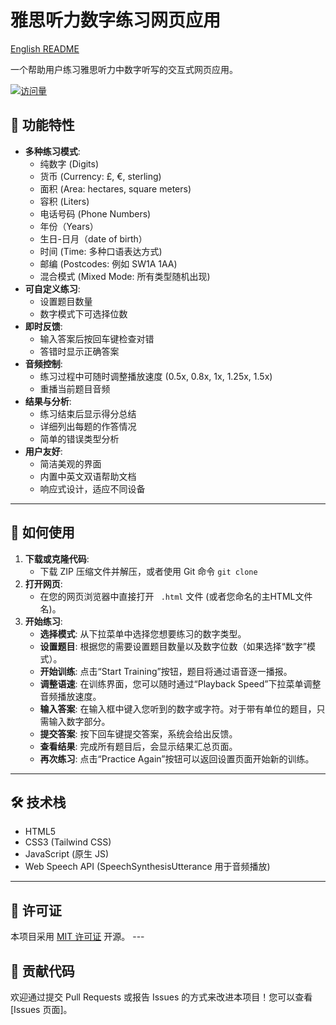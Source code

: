# 雅思听力数字练习网页应用

[English README](README.md)

一个帮助用户练习雅思听力中数字听写的交互式网页应用。

[![访问量](https://profile-counter.glitch.me/cosing_IELTSlistennumber/count.svg)](https://github.com/your-username/your-repository-name) 

## 📖 功能特性

  * **多种练习模式**:
      * 纯数字 (Digits)
      * 货币 (Currency: £, €, sterling)
      * 面积 (Area: hectares, square meters)
      * 容积 (Liters)
      * 电话号码 (Phone Numbers)
      * 年份（Years）
      * 生日-日月（date of birth）
      * 时间 (Time: 多种口语表达方式)
      * 邮编 (Postcodes: 例如 SW1A 1AA)
      * 混合模式 (Mixed Mode: 所有类型随机出现)
  * **可自定义练习**:
      * 设置题目数量
      * 数字模式下可选择位数
  * **即时反馈**:
      * 输入答案后按回车键检查对错
      * 答错时显示正确答案
  * **音频控制**:
      * 练习过程中可随时调整播放速度 (0.5x, 0.8x, 1x, 1.25x, 1.5x)
      * 重播当前题目音频
  * **结果与分析**:
      * 练习结束后显示得分总结
      * 详细列出每题的作答情况
      * 简单的错误类型分析
  * **用户友好**:
      * 简洁美观的界面
      * 内置中英文双语帮助文档
      * 响应式设计，适应不同设备

-----

## 🚀 如何使用

1.  **下载或克隆代码**:
      * 下载 ZIP 压缩文件并解压，或者使用 Git 命令 `git clone`
2.  **打开网页**:
      * 在您的网页浏览器中直接打开 ` .html` 文件 (或者您命名的主HTML文件名)。
3.  **开始练习**:
      * **选择模式**: 从下拉菜单中选择您想要练习的数字类型。
      * **设置题目**: 根据您的需要设置题目数量以及数字位数（如果选择“数字”模式）。
      * **开始训练**: 点击“Start Training”按钮，题目将通过语音逐一播报。
      * **调整语速**: 在训练界面，您可以随时通过“Playback Speed”下拉菜单调整音频播放速度。
      * **输入答案**: 在输入框中键入您听到的数字或字符。对于带有单位的题目，只需输入数字部分。
      * **提交答案**: 按下回车键提交答案，系统会给出反馈。
      * **查看结果**: 完成所有题目后，会显示结果汇总页面。
      * **再次练习**: 点击“Practice Again”按钮可以返回设置页面开始新的训练。

-----

## 🛠️ 技术栈

  * HTML5
  * CSS3 (Tailwind CSS)
  * JavaScript (原生 JS)
  * Web Speech API (SpeechSynthesisUtterance 用于音频播放)

-----

## 📄 许可证

本项目采用 [MIT 许可证](LICENSE) 开源。 ---

## 🤝 贡献代码

欢迎通过提交 Pull Requests 或报告 Issues 的方式来改进本项目！您可以查看 [Issues 页面]。 

